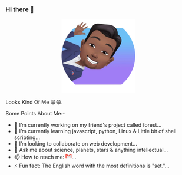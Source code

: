 ### Hi there 👋

<!--
**itsAnju/itsAnju** is a ✨ _special_ ✨ repository because its `README.md` (this file) appears on your GitHub profile.
-->
<p align="center">
  <img src="https://github.com/itsAnju/itsAnju/blob/master/circle-cropped.png" alt="Avatar" width="200px" height="200px"/>
  <p>Looks Kind Of Me 😁😁.</p>
</p>
Some Points About Me:-

- 🔭 I’m currently working on my friend's project called forest...
- 🌱 I’m currently learning javascript, python, Linux & Little bit of shell scripting...
- 👯 I’m looking to collaborate on web development...
- 💬 Ask me about science, planets, stars & anything intellectual...
- 📫 How to reach me: [![Mail 📩📧](https://github.com/itsAnju/itsAnju/blob/master/gmail.png)](mailto:kanjanikingkr@gmail.com?subject=I%20wanna%20know%20about%20https://github.com/itsAnju/itsAnju/blob.)...
- ⚡ Fun fact: The English word with the most definitions is "set."...

